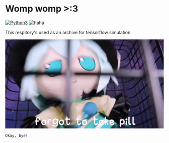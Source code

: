 # Womp womp >:3

[![Python3](https://img.shields.io/badge/language-Python3-red)](https://www.python.org/downloads/)
![haha](https://img.shields.io/badge/status-on_progress%20%F0%9F%9A%A7-yellow)

This respitory's used as an archive for tensorflow simulation.

<p align="center">
<img align="center" src=".img\funnifumo.gif" width="600">
</p>

```
Okay, bye!
```